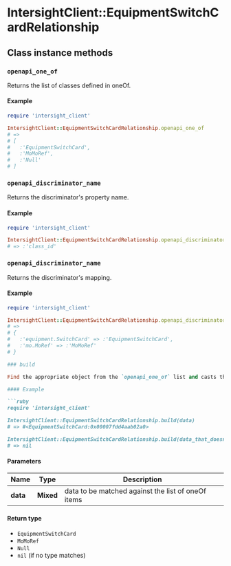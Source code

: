 # IntersightClient::EquipmentSwitchCardRelationship

## Class instance methods

### `openapi_one_of`

Returns the list of classes defined in oneOf.

#### Example

```ruby
require 'intersight_client'

IntersightClient::EquipmentSwitchCardRelationship.openapi_one_of
# =>
# [
#   :'EquipmentSwitchCard',
#   :'MoMoRef',
#   :'Null'
# ]
```

### `openapi_discriminator_name`

Returns the discriminator's property name.

#### Example

```ruby
require 'intersight_client'

IntersightClient::EquipmentSwitchCardRelationship.openapi_discriminator_name
# => :'class_id'
```

### `openapi_discriminator_name`

Returns the discriminator's mapping.

#### Example

```ruby
require 'intersight_client'

IntersightClient::EquipmentSwitchCardRelationship.openapi_discriminator_mapping
# =>
# {
#   :'equipment.SwitchCard' => :'EquipmentSwitchCard',
#   :'mo.MoRef' => :'MoMoRef'
# }

### build

Find the appropriate object from the `openapi_one_of` list and casts the data into it.

#### Example

```ruby
require 'intersight_client'

IntersightClient::EquipmentSwitchCardRelationship.build(data)
# => #<EquipmentSwitchCard:0x00007fdd4aab02a0>

IntersightClient::EquipmentSwitchCardRelationship.build(data_that_doesnt_match)
# => nil
```

#### Parameters

| Name | Type | Description |
| ---- | ---- | ----------- |
| **data** | **Mixed** | data to be matched against the list of oneOf items |

#### Return type

- `EquipmentSwitchCard`
- `MoMoRef`
- `Null`
- `nil` (if no type matches)

